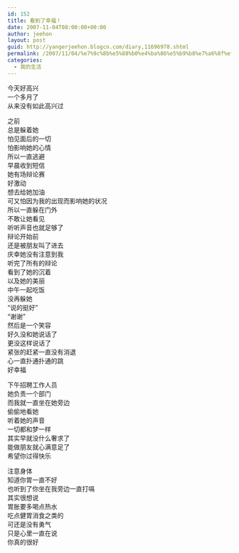 ```yaml
---
id: 152
title: 看到了幸福！
date: 2007-11-04T08:00:00+00:00
author: jeehon
layout: post
guid: http://yangerjeehon.blogcn.com/diary,11696978.shtml
permalink: /2007/11/04/%e7%9c%8b%e5%88%b0%e4%ba%86%e5%b9%b8%e7%a6%8f%ef%bc%81/
categories:
  - 我的生活
---
```

今天好高兴  
一个多月了  
从来没有如此高兴过

之前  
总是躲着她  
怕见面后的一切  
怕影响她的心情  
所以一直逃避  
早晨收到短信  
她有场辩论赛  
好激动  
想去给她加油  
可又怕因为我的出现而影响她的状况  
所以一直躲在门外  
不敢让她看见  
听听声音也就足够了  
辩论开始前  
还是被朋友叫了进去  
庆幸她没有注意到我  
听完了所有的辩论  
看到了她的沉着  
以及她的美丽  
中午一起吃饭  
没再躲她  
“说的挺好”  
“谢谢”  
然后是一个笑容  
好久没和她说话了  
更没这样说话了  
紧张的赶紧一直没有消退  
心一直扑通扑通的跳  
好幸福

下午招聘工作人员  
她负责一个部门  
而我就一直坐在她旁边  
偷偷地看她  
听着她的声音  
一切都和梦一样  
其实早就没什么奢求了  
能做朋友就心满意足了  
希望你过得快乐

注意身体  
知道你胃一直不好  
也听到了你坐在我旁边一直打嗝  
其实很想说  
胃胀要多喝点热水  
吃点健胃消食之类的  
可还是没有勇气  
只是心里一直在说  
你真的很好